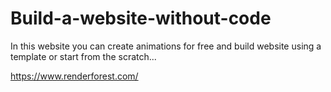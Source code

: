 # Build-a-website-without-code
In this website you can create animations for free and build website using a template or start from the scratch...

https://www.renderforest.com/ 
